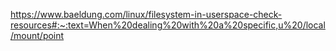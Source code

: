 <https://www.baeldung.com/linux/filesystem-in-userspace-check-resources#:~:text=When%20dealing%20with%20a%20specific,u%20/local/mount/point>

